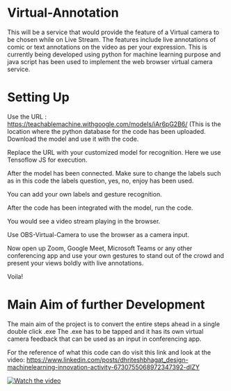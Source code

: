 # Virtual-Annotation
This will be a service that would provide the feature of a Virtual camera to be chosen while on Live Stream. The features include live annotations of comic or text annotations on the video as per your expression. This is currently being developed using python for machine learning purpose and java script has been used to implement the web browser virtual camera service.

# Setting Up
Use the URL : https://teachablemachine.withgoogle.com/models/iAr6pG2B6/ (This is the location where the python database for the code has been uploaded. Download the model and use it with the code.

Replace the URL with your customized model for recognition. Here we use Tensoflow JS for execution.

After the model has been connected. Make sure to change the labels such as in this code the labels question, yes, no, enjoy has been used.

You can add your own labels and gesture recognition.

After the code has been integrated with the model, run the code.

You would see a video stream playing in the browser.

Use OBS-Virtual-Camera to use the browser as a camera input.

Now open up Zoom, Google Meet, Microsoft Teams or any other conferencing app and use your own gestures to stand out of the crowd and present your views boldly with live annotations.


Voila!

# Main Aim of further Development

The main aim of the project is to convert the entire steps ahead in a single double click .exe
The .exe has to be tapped and it has its own virtual camera feedback that can be used as an input in conferencing app.

For the reference of what this code can do visit this link and look at the video: https://www.linkedin.com/posts/dhriteshbhagat_design-machinelearning-innovation-activity-6730755068972347392-dIZY

[![Watch the video](https://www.onlinelogomaker.com/blog/wp-content/uploads/2017/07/Fotolia_117855281_Subscription_Monthly_M.jpg)](https://www.linkedin.com/posts/dhriteshbhagat_design-machinelearning-innovation-activity-6730755068972347392-dIZY)
